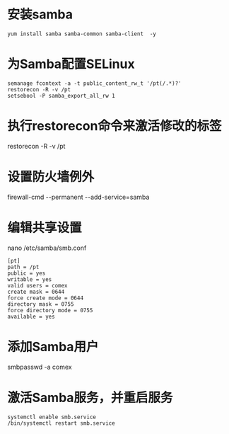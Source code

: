 # 安装samba
```
yum install samba samba-common samba-client  -y
```

# 为Samba配置SELinux
```
semanage fcontext -a -t public_content_rw_t '/pt(/.*)?'
restorecon -R -v /pt
setsebool -P samba_export_all_rw 1
```

# 执行restorecon命令来激活修改的标签
restorecon -R -v /pt 

# 设置防火墙例外
firewall-cmd --permanent --add-service=samba

# 编辑共享设置
nano /etc/samba/smb.conf
```
[pt]
path = /pt
public = yes
writable = yes
valid users = comex
create mask = 0644
force create mode = 0644
directory mask = 0755
force directory mode = 0755
available = yes
```

# 添加Samba用户
smbpasswd -a comex

# 激活Samba服务，并重启服务
```
systemctl enable smb.service
/bin/systemctl restart smb.service
```

